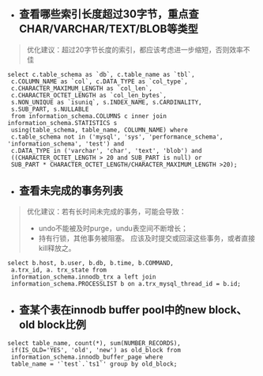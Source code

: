* ## 查看哪些索引长度超过30字节，重点查CHAR/VARCHAR/TEXT/BLOB等类型
> 优化建议：超过20字节长度的索引，都应该考虑进一步缩短，否则效率不佳
```
select c.table_schema as `db`, c.table_name as `tbl`, 
 c.COLUMN_NAME as `col`, c.DATA_TYPE as `col_type`, 
 c.CHARACTER_MAXIMUM_LENGTH as `col_len`, 
 c.CHARACTER_OCTET_LENGTH as `col_len_bytes`,  
 s.NON_UNIQUE as `isuniq`, s.INDEX_NAME, s.CARDINALITY, 
 s.SUB_PART, s.NULLABLE 
 from information_schema.COLUMNS c inner join information_schema.STATISTICS s 
 using(table_schema, table_name, COLUMN_NAME) where 
 c.table_schema not in ('mysql', 'sys', 'performance_schema', 'information_schema', 'test') and 
 c.DATA_TYPE in ('varchar', 'char', 'text', 'blob') and 
 ((CHARACTER_OCTET_LENGTH > 20 and SUB_PART is null) or 
 SUB_PART * CHARACTER_OCTET_LENGTH/CHARACTER_MAXIMUM_LENGTH >20);
```

* ## 查看未完成的事务列表
> 优化建议：若有长时间未完成的事务，可能会导致：
> - undo不能被及时purge，undu表空间不断增长；
> - 持有行锁，其他事务被阻塞。
> 应该及时提交或回滚这些事务，或者直接kill释放之。
```
select b.host, b.user, b.db, b.time, b.COMMAND, 
 a.trx_id, a. trx_state from 
 information_schema.innodb_trx a left join 
 information_schema.PROCESSLIST b on a.trx_mysql_thread_id = b.id;
```

* ## 查某个表在innodb buffer pool中的new block、old block比例
```
select table_name, count(*), sum(NUMBER_RECORDS), 
 if(IS_OLD='YES', 'old', 'new') as old_block from
 information_schema.innodb_buffer_page where 
 table_name = '`test`.`ts1`' group by old_block;
```
